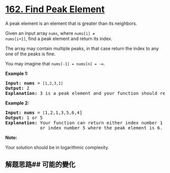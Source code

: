 # [162. Find Peak Element](https://leetcode-cn.com/problems/find-peak-element/)
A peak element is an element that is greater than its neighbors.

Given an input array <code>nums</code>, where <code>nums[i] ≠ nums[i+1]</code>, find a peak element and return its index.

The array may contain multiple peaks, in that case return the index to any one of the peaks is fine.

You may imagine that <code>nums[-1] = nums[n] = -∞</code>.

**Example 1:**


<pre><strong>Input:</strong> <strong>nums</strong> = <code>[1,2,3,1]</code>
<strong>Output:</strong> 2
<strong>Explanation:</strong> 3 is a peak element and your function should return the index number 2.</pre>

**Example 2:**


<pre><strong>Input:</strong> <strong>nums</strong> = <code>[</code>1,2,1,3,5,6,4]
<strong>Output:</strong> 1 or 5 
<strong>Explanation:</strong> Your function can return either index number 1 where the peak element is 2, 
             or index number 5 where the peak element is 6.
</pre>

**Note:**

Your solution should be in logarithmic complexity.
## 解题思路## 可能的變化